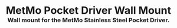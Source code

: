 <!-- 2025-07-07 -->

<h1 align="center">
  MetMo Pocket Driver Wall Mount
  <br>
  <sup><sub><sup>Wall mount for the MetMo Stainless Steel Pocket Driver.<sup></sub>
</h1>
